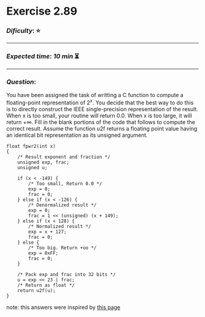 Exercise 2.89
==============

### ***Dificulty***: :star:

---

### ***Expected time***: ***10 min*** :hourglass_flowing_sand:

---

### ***Question***:
You have been assigned the task of writting a C function to compute a floating-point representation of 2<sup>x</sup>. You decide that the best way to do this is to directly construct the IEEE single-precision representation of the result. When x is too small, your routine will return 0.0. When x is too large, it will return +&infin;. Fill in the blank portions of the code that follows to compute the correct result. Assume the function u2f returns a floating point value having an identical bit representation as its unsigned argument.  


```
float fpwr2(int x)
{
	/* Result exponent and fraction */
	unsigned exp, frac;
	unsigned u;

	if (x < -149) {
		/* Too small, Return 0.0 */
		exp = 0;
		frac = 0;
	} else if (x < -126) {
		/* Denormalized result */
		exp = 0;
		frac = 1 << (unsigned) (x + 149);
	} else if (x < 128) {
		/* Normalized result */
		exp = x + 127;
		frac = 0;
	} else {
		/* Too big. Return +oo */
		exp = 0xFF;
		frac = 0;
	}

	/* Pack exp and frac into 32 bits */
	u = exp << 23 | frac;
	/* Return as float */
	return u2f(u);
}
```

note: this answers were inspired by [this page](https://valineliu.gitbook.io/deuterium-wiki/reading/cs-jing-dian-shu-ji/csapp-3e-homework-solution/2.-representing-and-manipulating-information/2.90-fpwr2)

